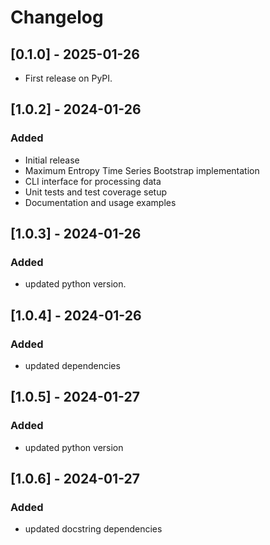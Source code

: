 # Changelog

## [0.1.0] - 2025-01-26
- First release on PyPI.

## [1.0.2] - 2024-01-26
### Added
- Initial release
- Maximum Entropy Time Series Bootstrap implementation
- CLI interface for processing data
- Unit tests and test coverage setup
- Documentation and usage examples

## [1.0.3] - 2024-01-26
### Added
- updated python version.

## [1.0.4] - 2024-01-26
### Added
- updated dependencies

## [1.0.5] - 2024-01-27
### Added
- updated python version

## [1.0.6] - 2024-01-27
### Added
- updated docstring dependencies
